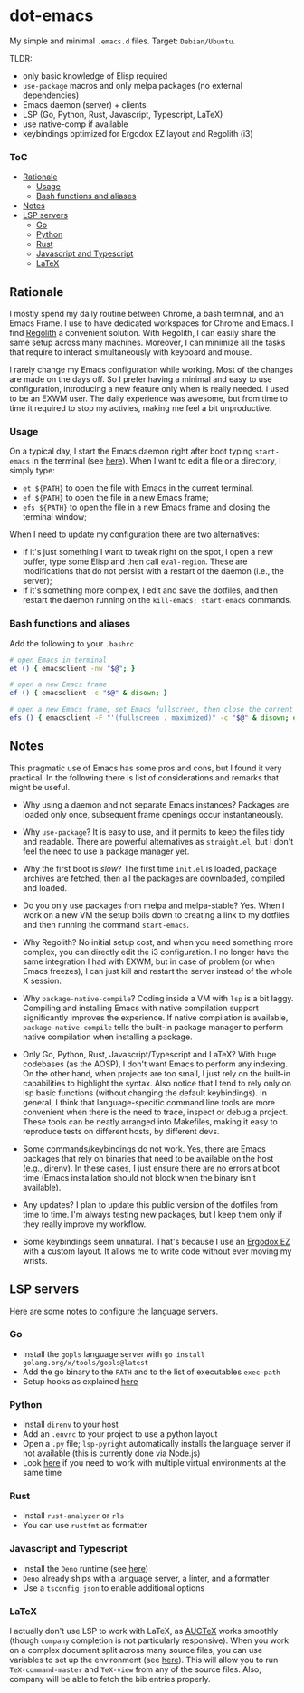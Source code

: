 # dot-emacs

My simple and minimal `.emacs.d` files. Target: `Debian/Ubuntu`.

TLDR:

+ only basic knowledge of Elisp required
+ `use-package` macros and only melpa packages (no external
  dependencies)
+ Emacs daemon (server) + clients
+ LSP (Go, Python, Rust, Javascript, Typescript, LaTeX)
+ use native-comp if available
+ keybindings optimized for Ergodox EZ layout and Regolith (i3)

### ToC

+ [Rationale](#rationale)
  - [Usage](#usage)
  - [Bash functions and aliases](#bash-functions-and-aliases)
+ [Notes](#notes)
+ [LSP servers](#lsp-servers)
  - [Go](#go)
  - [Python](#python)
  - [Rust](#rust)
  - [Javascript and Typescript](javascript-and-typescript)
  - [LaTeX](#latex)

## Rationale

I mostly spend my daily routine between Chrome, a bash terminal, and
an Emacs Frame. I use to have dedicated workspaces for Chrome and
Emacs. I find [Regolith](https://regolith-linux.org/) a convenient
solution. With Regolith, I can easily share the same setup across many
machines. Moreover, I can minimize all the tasks that require to
interact simultaneously with keyboard and mouse.

I rarely change my Emacs configuration while working. Most of the
changes are made on the days off. So I prefer having a minimal and
easy to use configuration, introducing a new feature only when is
really needed. I used to be an EXWM user. The daily experience was
awesome, but from time to time it required to stop my activies, making
me feel a bit unproductive.

### Usage

On a typical day, I start the Emacs daemon right after boot typing
`start-emacs` in the terminal (see
[here](#bash-functions-and-aliases)). When I want to edit a file or a
directory, I simply type:

+ `et ${PATH}` to open the file with Emacs in the current
  terminal.
+ `ef ${PATH}` to open the file in a new Emacs frame;
+ `efs ${PATH}` to open the file in a new Emacs frame and closing
  the terminal window;

When I need to update my configuration there are two alternatives:
+ if it's just something I want to tweak right on the spot, I open a
  new buffer, type some Elisp and then call `eval-region`. These are
  modifications that do not persist with a restart of the daemon
  (i.e., the server);
+ if it's something more complex, I edit and save the dotfiles, and
   then restart the daemon running on the `kill-emacs; start-emacs`
   commands.
  
### Bash functions and aliases

Add the following to your `.bashrc`

```bash
# open Emacs in terminal
et () { emacsclient -nw "$@"; }

# open a new Emacs frame
ef () { emacsclient -c "$@" & disown; }

# open a new Emacs frame, set Emacs fullscreen, then close the current shell
efs () { emacsclient -F "'(fullscreen . maximized)" -c "$@" & disown; exit;}
```
  
## Notes

This pragmatic use of Emacs has some pros and cons, but I found it
very practical. In the following there is list of considerations and
remarks that might be useful.

+ Why using a daemon and not separate Emacs instances? Packages are
  loaded only once, subsequent frame openings occur instantaneously.

+ Why `use-package`? It is easy to use, and it permits to keep the
  files tidy and readable. There are powerful alternatives as
  `straight.el`, but I don't feel the need to use a package manager
  yet.

+ Why the first boot is _slow_? The first time `init.el` is loaded,
  package archives are fetched, then all the packages are downloaded,
  compiled and loaded.

+ Do you only use packages from melpa and melpa-stable? Yes. When I
  work on a new VM the setup boils down to creating a link to my
  dotfiles and then running the command `start-emacs`.
  
+ Why Regolith? No initial setup cost, and when you need something
  more complex, you can directly edit the i3 configuration. I no
  longer have the same integration I had with EXWM, but in case of
  problem (or when Emacs freezes), I can just kill and restart the
  server instead of the whole X session.
  
+ Why `package-native-compile`? Coding inside a VM with `lsp` is a bit
  laggy. Compiling and installing Emacs with native compilation
  support significantly improves the experience. If native compilation
  is available, `package-native-compile` tells the built-in package
  manager to perform native compilation when installing a package.
  
+ Only Go, Python, Rust, Javascript/Typescript and LaTeX? With huge
  codebases (as the AOSP), I don't want Emacs to perform any
  indexing. On the other hand, when projects are too small, I just
  rely on the built-in capabilities to highlight the syntax. Also
  notice that I tend to rely only on lsp basic functions (without
  changing the default keybindings). In general, I think that
  language-specific command line tools are more convenient when there
  is the need to trace, inspect or debug a project. These tools can be
  neatly arranged into Makefiles, making it easy to reproduce tests on
  different hosts, by different devs.

+ Some commands/keybindings do not work. Yes, there are Emacs packages
  that rely on binaries that need to be available on the host (e.g.,
  direnv). In these cases, I just ensure there are no errors at boot
  time (Emacs installation should not block when the binary isn't
  available).

+ Any updates? I plan to update this public version of the dotfiles
  from time to time. I'm always testing new packages, but I keep them
  only if they really improve my workflow.
  
+ Some keybindings seem unnatural. That's because I use an [Ergodox
EZ](https://ergodox-ez.com/) with a custom layout. It allows me to
write code without ever moving my wrists.

## LSP servers

Here are some notes to configure the language servers.

### Go

+ Install the `gopls` language server with `go install
  golang.org/x/tools/gopls@latest`
+ Add the go binary to the `PATH` and to the list of executables
  `exec-path`
+ Setup hooks as explained
  [here](https://github.com/golang/tools/blob/master/gopls/doc/emacs.md)
  
### Python

+ Install `direnv` to your host
+ Add an `.envrc` to your project to use a python layout
+ Open a `.py` file; `lsp-pyright` automatically installs the language
  server if not available (this is currently done via Node.js)
+ Look [here](https://github.com/purcell/envrc) if you need to work
  with multiple virtual environments at the same time
  
### Rust

+ Install `rust-analyzer` or `rls`
+ You can use `rustfmt` as formatter

### Javascript and Typescript

+ Install the `Deno` runtime (see [here](https://deno.land/#installation))
+ `Deno` already ships with a language server, a linter, and a
  formatter
+ Use a `tsconfig.json` to enable additional options

### LaTeX

I actually don't use LSP to work with LaTeX, as
[AUCTeX](https://www.gnu.org/software/auctex/) works smoothly (though
`company` completion is not particularly responsive). When you work on
a complex document split across many source files, you can use
variables to set up the environment (see
[here](https://www.gnu.org/software/auctex/manual/auctex.html#Multifile)).
This will allow you to run `TeX-command-master` and `TeX-view` from
any of the source files. Also, company will be able to fetch the bib
entries properly.
